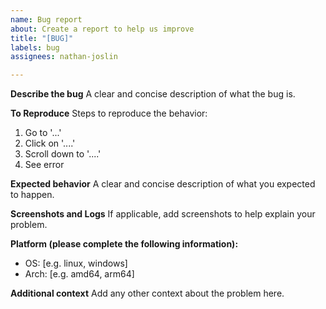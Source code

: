 ```yaml
---
name: Bug report
about: Create a report to help us improve
title: "[BUG]"
labels: bug
assignees: nathan-joslin

---
```


**Describe the bug**
A clear and concise description of what the bug is.

**To Reproduce**
Steps to reproduce the behavior:
1. Go to '...'
2. Click on '....'
3. Scroll down to '....'
4. See error

**Expected behavior**
A clear and concise description of what you expected to happen.

**Screenshots and Logs**
If applicable, add screenshots to help explain your problem.

**Platform (please complete the following information):**
 - OS: [e.g. linux, windows]
 - Arch: [e.g. amd64, arm64]

**Additional context**
Add any other context about the problem here.
